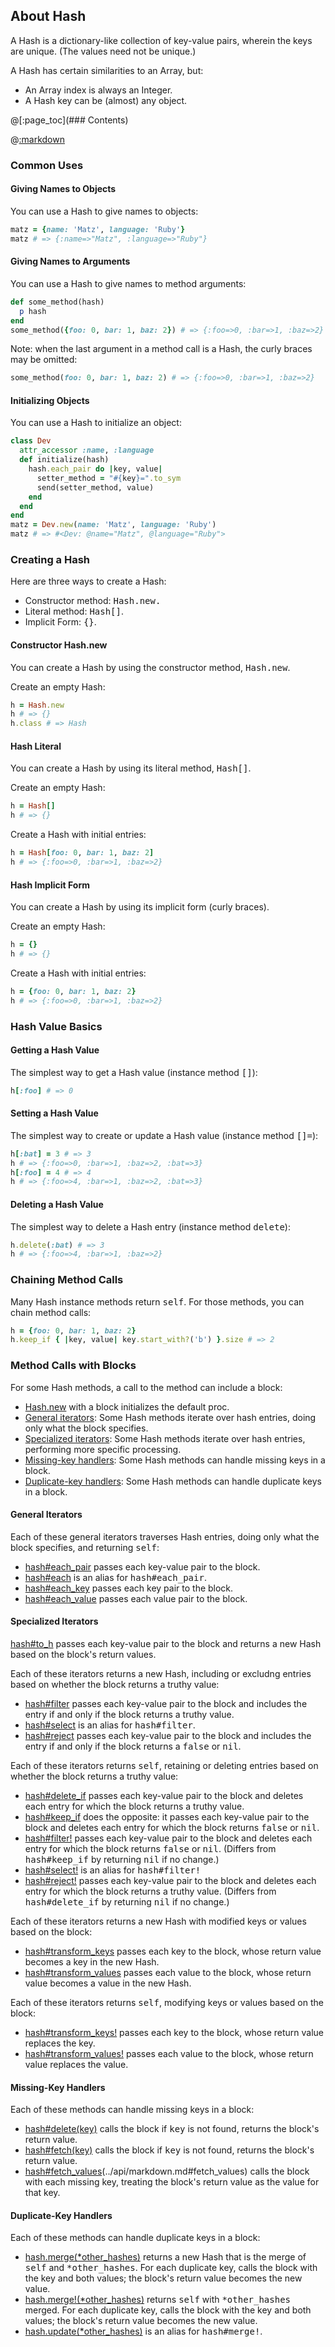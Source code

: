 ## About Hash

A Hash is a dictionary-like collection of key-value pairs,
wherein the keys are unique. (The values need not be unique.)

A Hash has certain similarities to an Array, but:
* An Array index is always an Integer.
* A Hash key can be (almost) any object.

@[:page_toc](### Contents)

@[:markdown](../include/syntax.md)

### Common Uses

#### Giving Names to Objects

You can use a Hash to give names to objects:

```ruby
matz = {name: 'Matz', language: 'Ruby'}
matz # => {:name=>"Matz", :language=>"Ruby"}
```

#### Giving Names to Arguments

You can use a Hash to give names to method arguments:

```ruby
def some_method(hash)
  p hash
end
some_method({foo: 0, bar: 1, baz: 2}) # => {:foo=>0, :bar=>1, :baz=>2}
```

Note: when the last argument in a method call is a Hash,
the curly braces may be omitted:

```ruby
some_method(foo: 0, bar: 1, baz: 2) # => {:foo=>0, :bar=>1, :baz=>2}
```
#### Initializing Objects

You can use a Hash to initialize an object:

```ruby
class Dev
  attr_accessor :name, :language
  def initialize(hash)
    hash.each_pair do |key, value|
      setter_method = "#{key}=".to_sym
      send(setter_method, value)
    end
  end
end
matz = Dev.new(name: 'Matz', language: 'Ruby')
matz # => #<Dev: @name="Matz", @language="Ruby">
```

### Creating a Hash

Here are three ways to create a Hash:
* Constructor method: <tt>Hash.new.</tt>
* Literal method: <tt>Hash[]</tt>.
* Implicit Form: <tt>{}</tt>.

#### Constructor Hash.new

You can create a Hash by using the constructor method, <tt>Hash.new</tt>.

Create an empty Hash:

```ruby
h = Hash.new
h # => {}
h.class # => Hash
```

#### Hash Literal

You can create a Hash by using its literal method, <tt>Hash[]</tt>.

Create an empty Hash:

```ruby
h = Hash[]
h # => {}
```

Create a Hash with initial entries:

```ruby
h = Hash[foo: 0, bar: 1, baz: 2]
h # => {:foo=>0, :bar=>1, :baz=>2}
```

#### Hash Implicit Form

You can create a Hash by using its implicit form (curly braces).

Create an empty Hash:

```ruby
h = {}
h # => {}
```

Create a Hash with initial entries:

```ruby
h = {foo: 0, bar: 1, baz: 2}
h # => {:foo=>0, :bar=>1, :baz=>2}
```

### Hash Value Basics

#### Getting a Hash Value

The simplest way to get a Hash value (instance method <tt>[]</tt>):

```ruby
h[:foo] # => 0
```

#### Setting a Hash Value

The simplest way to create or update a Hash value (instance method <tt>[]=</tt>):

```ruby
h[:bat] = 3 # => 3
h # => {:foo=>0, :bar=>1, :baz=>2, :bat=>3}
h[:foo] = 4 # => 4
h # => {:foo=>4, :bar=>1, :baz=>2, :bat=>3}
```

#### Deleting a Hash Value

The simplest way to delete a Hash entry (instance method <tt>delete</tt>):

```ruby
h.delete(:bat) # => 3
h # => {:foo=>4, :bar=>1, :baz=>2}
```

### Chaining Method Calls

Many Hash instance methods return <tt>self</tt>.
For those methods, you can chain method calls:

```ruby
h = {foo: 0, bar: 1, baz: 2}
h.keep_if { |key, value| key.start_with?('b') }.size # => 2
```

### Method Calls with Blocks

For some Hash methods, a call to the method can include a block:
* [Hash.new](../api/markdown.md#new) with a block initializes the default proc.
* [General iterators](#general-iterators):
  Some Hash methods iterate over hash entries,
  doing only what the block specifies.
* [Specialized iterators](#specialized-iterators):
  Some Hash methods iterate over hash entries,
  performing more specific processing.
* [Missing-key handlers](#missing-key-handlers):
  Some Hash methods can handle missing keys in a block.
* [Duplicate-key handlers](#duplicate-key-handlers):
  Some Hash methods can handle duplicate keys in a block.
  

#### General Iterators

Each of these general iterators traverses Hash entries,
doing only what the block specifies,
and returning <tt>self</tt>:
* [hash#each_pair](../api/markdown.md#each)
  passes each key-value pair to the block.
* [hash#each](../api/markdown.md#each) is an alias
  for <tt>hash#each_pair</tt>.
* [hash#each_key](../api/markdown.md#each)
  passes each key pair to the block.
* [hash#each_value](../api/markdown.md#each)
  passes each value pair to the block.

#### Specialized Iterators

[hash#to_h](../api/markdown.md#to_h)
passes each key-value pair to the block
and returns a new Hash based on the block's return values.

Each of these iterators returns a new Hash,
including or excludng entries
based on whether the block returns a truthy value:
* [hash#filter](../api/markdown.md#filter)
  passes each key-value pair to the block
  and includes the entry if and only if
  the block returns a truthy value.
* [hash#select](../api/markdown.md#select)
  is an alias for <tt>hash#filter</tt>.
* [hash#reject](../api/markdown.md#reject)
  passes each key-value pair to the block
  and includes the entry if and only if
  the block returns a <tt>false</tt> or <tt>nil</tt>.

Each of these iterators returns <tt>self</tt>,
retaining or deleting entries
based on whether the block returns a truthy value:
* [hash#delete_if](../api/markdown.md#delete_if)
  passes each key-value pair to the block
  and deletes each entry for which the block returns
 a truthy value.
* [hash#keep_if](../api/markdown.md#delete_if)
  does the opposite:
  it passes each key-value pair to the block
  and deletes each entry for which the block returns
  <tt>false</tt> or <tt>nil</tt>.
* [hash#filter!](../api/markdown.md#filter-1)
  passes each key-value pair to the block
  and deletes each entry for which the block returns
  <tt>false</tt> or <tt>nil</tt>.
  (Differs from <tt>hash#keep_if</tt> by returning
  <tt>nil</tt> if no change.)
* [hash#select!](../api/markdown.md#select-1)
  is an alias for <tt>hash#filter!</tt>
* [hash#reject!](../api/markdown.md#reject-1)
  passes each key-value pair to the block
  and deletes each entry for which the block returns
  a truthy value.
  (Differs from <tt>hash#delete_if</tt> by returning
  <tt>nil</tt> if no change.)

Each of these iterators returns a new Hash
with modified keys or values based on the block:
* [hash#transform_keys](../api/markdown.md#transform_keys)
  passes each key to the block,
  whose return value becomes a key in the new Hash.
* [hash#transform_values](../api/markdown.md#transform_values)
  passes each value to the block,
  whose return value becomes a value in the new Hash.

Each of these iterators returns <tt>self</tt>,
modifying keys or values based on the block:
* [hash#transform_keys!](../api/markdown.md#transform_keys-1)
  passes each key to the block,
  whose return value replaces the key.
* [hash#transform_values!](../api/markdown.md#transform_values-1)
  passes each value to the block,
  whose return value replaces the value.

#### Missing-Key Handlers

Each of these methods can handle missing keys in a block:
* [hash#delete(key)](../api/markdown.md#delete)
  calls the block if <tt>key</tt> is not found,
  returns the block's return value.
* [hash#fetch(key)](../api/markdown.md#fetch)
  calls the block if <tt>key</tt> is not found,
  returns the block's return value.
* [hash#fetch_values](*keys)(../api/markdown.md#fetch_values)
  calls the block with each missing key,
  treating the block's return value as the value for that key.

#### Duplicate-Key Handlers
Each of these methods can handle duplicate keys in a block:
* [hash.merge(*other_hashes)](../api/markdown.md#merge)
  returns a new Hash that is the merge of <tt>self</tt>
  and <tt>*other_hashes</tt>.
  For each duplicate key, calls the block with the key
  and both values; the block's return value becomes the new value.
* [hash.merge!(*other_hashes)](../api/markdown.md#merge-1)
  returns <tt>self</tt> with <tt>*other_hashes</tt> merged.
  For each duplicate key, calls the block with the key
  and both values; the block's return value becomes the new value.
* [hash.update(*other_hashes)](../api/markdown.md#update)
  is an alias for <tt>hash#merge!</tt>.

